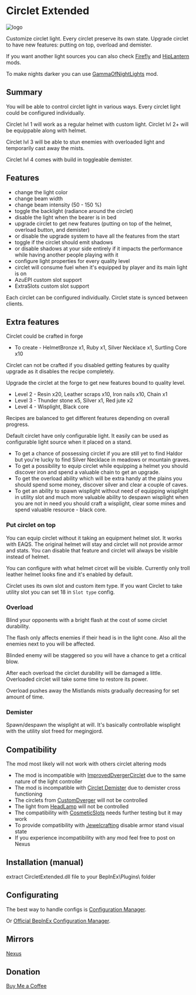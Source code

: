 # Circlet Extended
![logo](https://staticdelivery.nexusmods.com/mods/3667/images/2617/2617-1701650283-1050290249.png)

Customize circlet light. Every circlet preserve its own state. Upgrade circlet to have new features: putting on top, overload and demister.

If you want another light sources you can also check [Firefly](https://thunderstore.io/c/valheim/p/shudnal/Firefly/) and [HipLantern](https://thunderstore.io/c/valheim/p/shudnal/HipLantern/) mods.

To make nights darker you can use [GammaOfNightLights](https://thunderstore.io/c/valheim/p/shudnal/GammaOfNightLights/) mod.

## Summary

You will be able to control circlet light in various ways. Every circlet light could be configured individually.

Circlet lvl 1 will work as a regular helmet with custom light. Circlet lvl 2+ will be equippable along with helmet.

Circlet lvl 3 will be able to stun enemies with overloaded light and temporarily cast away the mists.

Circlet lvl 4 comes with build in toggleable demister.

## Features
* change the light color
* change beam width
* change beam intensity (50 - 150 %)
* toggle the backlight (radiance around the circlet)
* disable the light when the bearer is in bed
* upgrade circlet to get new features (putting on top of the helmet, overload button, and demister)
* or disable the upgrade system to have all the features from the start
* toggle if the circlet should emit shadows
* or disable shadows at your side entirely if it impacts the performance while having another people playing with it
* configure light properties for every quality level
* circlet will consume fuel when it's equipped by player and its main light is on
* AzuEPI custom slot support
* ExtraSlots custom slot support

Each circlet can be configured individually. Circlet state is synced between clients.

## Extra features
Circlet could be crafted in forge
* To create - HelmetBronze x1, Ruby x1, Silver Necklace x1, Surtling Core x10

Circlet can not be crafted if you disabled getting features by quality upgrade as it disables the recipe completely.

Upgrade the circlet at the forge to get new features bound to quality level.
* Level 2 - Resin x20, Leather scraps x10, Iron nails x10, Chain x1
* Level 3 - Thunder stone x5, Silver x1, Red jute x2
* Level 4 - Wisplight, Black core

Recipes are balanced to get different features depending on overall progress.

Default circlet have only configurable light. It easily can be used as configurable light source when it placed on a stand.

* To get a chance of possessing circlet if you are still yet to find Haldor but you're lucky to find Silver Necklace in meadows or mountain graves.
* To get a possibility to equip circlet while equipping a helmet you should discover iron and spend a valuable chain to get an upgrade.
* To get the overload ability which will be extra handy at the plains you should spend some money, discover silver and clear a couple of caves.
* To get an ability to spawn wisplight without need of equipping wisplight in utility slot and much more valuable ability to despawn wisplight when you are not in need you should craft a wisplight, clear some mines and spend valuable resource - black core.

### Put circlet on top

You can equip circlet without it taking an equipment helmet slot. It works with EAQS. The original helmet will stay and circlet will not provide armor and stats. You can disable that feature and circlet will always be visible instead of helmet.

You can configure with what helmet circet will be visible. Currently only troll leather helmet looks fine and it's enabled by default.

Circlet uses its own slot and custom item type. If you want Circlet to take utility slot you can set 18 in `Slot type` config.

### Overload
Blind your opponents with a bright flash at the cost of some circlet durability. 

The flash only affects enemies if their head is in the light cone. Also all the enemies next to you will be affected.

Blinded enemy will be staggered so you will have a chance to get a critical blow.

After each overload the circlet durability will be damaged a little. Overloaded circlet will take some time to restore its power.

Overload pushes away the Mistlands mists gradually decreasing for set amount of time.

### Demister

Spawn/despawn the wisplight at will. It's basically controllable wisplight with the utility slot freed for megingjord.

## Compatibility
The mod most likely will not work with others circlet altering mods
* The mod is incompatible with [ImprovedDvergerCirclet](https://valheim.thunderstore.io/package/RandyKnapp/ImprovedDvergerCirclet/) due to the same nature of the light controller
* The mod is incompatible with [Circlet Demister](https://valheim.thunderstore.io/package/Azumatt/Circlet_Demister/) due to demister cross functioning
* The circlets from [CustomDverger](https://valheim.thunderstore.io/package/OdinPlus/CustomDverger/) will not be controlled
* The light from [HeadLamp](https://valheim.thunderstore.io/package/Alpus/HeadLamp/) will not be controlled
* The compatibility with [CosmeticSlots](https://valheim.thunderstore.io/package/Frogger/CosmeticSlots/) needs further testing but it may work
* To provide compatibility with [Jewelcrafting](https://thunderstore.io/c/valheim/p/Smoothbrain/Jewelcrafting/) disable armor stand visual state
* If you experience incompatibility with any mod feel free to post on Nexus

## Installation (manual)
extract CircletExtended.dll file to your BepInEx\Plugins\ folder

## Configurating
The best way to handle configs is [Configuration Manager](https://thunderstore.io/c/valheim/p/shudnal/ConfigurationManager/).

Or [Official BepInEx Configuration Manager](https://valheim.thunderstore.io/package/Azumatt/Official_BepInEx_ConfigurationManager/).

## Mirrors
[Nexus](https://www.nexusmods.com/valheim/mods/2617)

## Donation
[Buy Me a Coffee](https://buymeacoffee.com/shudnal)